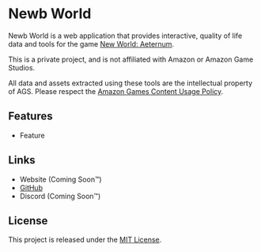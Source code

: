 # Newb World
Newb World is a web application that provides interactive, quality of life data and tools for the game [New World: Aeternum](https://www.newworld.com/).

This is a private project, and is not affiliated with Amazon or Amazon Game Studios.

All data and assets extracted using these tools are the intellectual property of AGS. Please respect the [Amazon Games Content Usage Policy](https://www.amazon.com/gp/help/customer/display.html?nodeId=GNX7GA7HXVL9V8XZ&pop-up=1).

## Features
- Feature

## Links
- Website (Coming Soon™)
- [GitHub](https://github.com/GrinAndHavoc/NewbWorld)
- Discord (Coming Soon™)

## License
This project is released under the [MIT License](LICENSE).